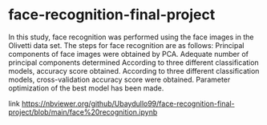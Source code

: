 # face-recognition-final-project
In this study, face recognition was performed using the face images in the Olivetti data set. The steps for face recognition are as follows:  Principal components of face images were obtained by PCA. Adequate number of principal components determined According to three different classification models, accuracy score obtained. According to three different classification models, cross-validation accuracy score were obtained. Parameter optimization of the best model has been made.

link https://nbviewer.org/github/Ubaydullo99/face-recognition-final-project/blob/main/face%20recognition.ipynb
